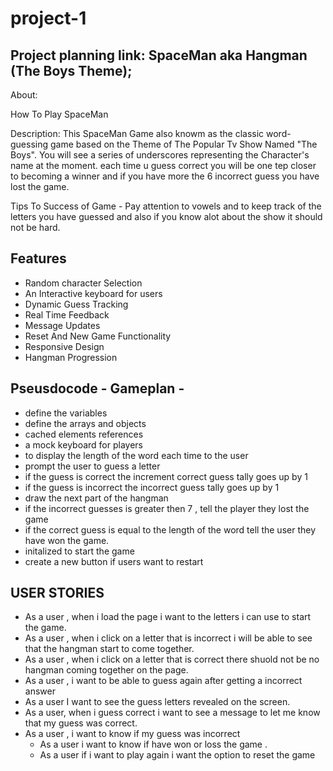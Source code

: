 # project-1

## Project planning link: SpaceMan aka Hangman (The Boys Theme);

About:

How To Play SpaceMan

Description: This SpaceMan Game also knowm as the classic word-guessing game based on the Theme of The Popular Tv Show Named "The Boys". You will see a series of underscores representing the Character's name at the moment. each time u guess correct you will be one tep closer to becoming a winner and if you have more the 6 incorrect guess you have lost the game.

Tips To Success of Game - Pay attention to vowels and to keep track of the letters you have guessed and also if you know alot about the show it should not be hard.

## Features

- Random character Selection
- An Interactive keyboard for users
- Dynamic Guess Tracking
- Real Time Feedback
- Message Updates
- Reset And New Game Functionality
- Responsive Design
- Hangman Progression

## Pseusdocode - Gameplan -

- define the variables
- define the arrays and objects
- cached elements references
- a mock keyboard for players
- to display the length of the word each time to the user
- prompt the user to guess a letter
- if the guess is correct the increment correct guess tally goes up by 1
- if the guess is incorrect the incorrect guess tally goes up by 1
- draw the next part of the hangman
- if the incorrect guesses is greater then 7 , tell the player they lost the game
- if the correct guess is equal to the length of the word tell the user they have won the game.
- initalized to start the game
- create a new button if users want to restart

## USER STORIES

- As a user , when i load the page i want to the letters i can use to start the game.
- As a user , when i click on a letter that is incorrect i will be able to see that the hangman start to come together.
- As a user , when i click on a letter that is correct there shuold not be no hangman coming together on the page.
- As a user , i want to be able to guess again after getting a incorrect answer
- As a user I want to see the guess letters revealed on the screen.
- As a user, when i guess correct i want to see a message to let me know that my guess was correct.
- As a user , i want to know if my guess was incorrect
  - As a user i want to know if have won or loss the game .
  - As a user if i want to play again i want the option to reset the game
